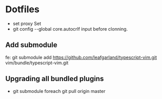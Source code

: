 # Dotfiles
 * set proxy
Set
 * git config --global core.autocrlf input
before clonning.
## Add submodule
fe: git submodule add https://github.com/leafgarland/typescript-vim.git vim/bundle/typescript-vim.git
## Upgrading all bundled plugins
 * git submodule foreach git pull origin master
